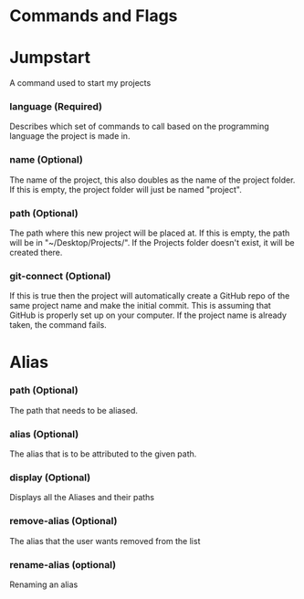 # Commands and Flags

# Jumpstart
A command used to start my projects

### language (Required)
Describes which set of commands to call based on the programming language the project 
is made in.

### name (Optional)
The name of the project, this also doubles as the name of the project folder.
If this is empty, the project folder will just be named "project".

### path (Optional)
The path where this new project will be placed at. If this is empty,
the path will be in "~/Desktop/Projects/". If the Projects folder doesn't
exist, it will be created there.

### git-connect (Optional)
If this is true then the project will automatically create a GitHub repo of
the same project name and make the initial commit. This is assuming
that GitHub is properly set up on your computer. If the project name is already
taken, the command fails.

# Alias

### path (Optional)
The path that needs to be aliased.

### alias (Optional)
The alias that is to be attributed to the given path.

### display (Optional)
Displays all the Aliases and their paths

### remove-alias (Optional)
The alias that the user wants removed from the list

### rename-alias (optional)
Renaming an alias

